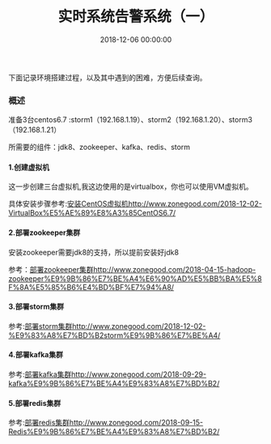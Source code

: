 ﻿---
layout: post
title: 实时系统告警系统（一）
date: 2018-12-06 00:00:00
categories: 大数据
tags: Storm
pohtos: https://ws1.sinaimg.cn/large/0066vfZIly1g0tj97gjebj319y0beq4a.jpg
---

下面记录环境搭建过程，以及其中遇到的困难，方便后续查询。

### 概述

准备3台centos6.7 :storm1（192.168.1.19）、storm2（192.168.1.20）、storm3（192.168.1.21）

所需要的组件：jdk8、zookeeper、kafka、redis、storm

#### 1.创建虚拟机

这一步创建三台虚拟机,我这边使用的是virtualbox，你也可以使用VM虚拟机。

具体安装步骤参考:[安装CentOS虚拟机](http://www.zonegood.com/2018-12-02-VirtualBox安装CentOS6.7/)http://www.zonegood.com/2018-12-02-VirtualBox%E5%AE%89%E8%A3%85CentOS6.7/

#### 2.部署zookeeper集群

安装zookeeper需要jdk8的支持，所以提前安装好jdk8

参考：[部署zookeeper集群](http://www.zonegood.com/2018-04-15-hadoop-zookeeper%E9%9B%86%E7%BE%A4%E6%90%AD%E5%BB%BA%E5%8F%8A%E5%85%B6%E4%BD%BF%E7%94%A8/)http://www.zonegood.com/2018-04-15-hadoop-zookeeper%E9%9B%86%E7%BE%A4%E6%90%AD%E5%BB%BA%E5%8F%8A%E5%85%B6%E4%BD%BF%E7%94%A8/

#### 3.部署storm集群

参考:[部署storm集群](http://www.zonegood.com/2018-12-02-部署storm集群/)http://www.zonegood.com/2018-12-02-%E9%83%A8%E7%BD%B2storm%E9%9B%86%E7%BE%A4/

#### 4.部署kafka集群

参考:[部署kafka集群](http://www.zonegood.com/2018-09-29-kafka集群部署/)http://www.zonegood.com/2018-09-29-kafka%E9%9B%86%E7%BE%A4%E9%83%A8%E7%BD%B2/

#### 5.部署redis集群

参考:[部署redis集群](http://www.zonegood.com/2018-09-15-Redis集群部署/)http://www.zonegood.com/2018-09-15-Redis%E9%9B%86%E7%BE%A4%E9%83%A8%E7%BD%B2/












